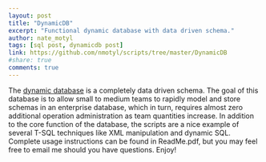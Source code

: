 ```yaml
---
layout: post
title: "DynamicDB"
excerpt: "Functional dynamic database with data driven schema."
author: nate_motyl
tags: [sql post, dynamicdb post]
link: https://github.com/nmotyl/scripts/tree/master/DynamicDB
#share: true
comments: true
---
```


The [dynamic database](https://github.com/nmotyl/scripts/tree/master/DynamicDB) is a completely data driven schema. The goal of this database is to allow small to medium teams to rapidly model and store schemas in an enterprise database, which in turn, requires almost zero additional operation administration as team quantities increase. In addition to the core function of the database, the scripts are a nice example of several T-SQL techniques like XML manipulation and dynamic SQL. Complete usage instructions can be found in ReadMe.pdf, but you may feel free to email me should you have questions. Enjoy!

